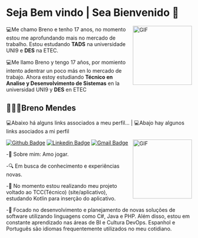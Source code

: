 #  Seja Bem vindo | Sea Bienvenido 👋

<img align="right" alt="GIF" height="160px" src="https://media.giphy.com/media/3o7aCTQr3cdC1bXWi4/giphy.gif"/>

💻Me chamo Breno e tenho 17 anos, no momento estou me aprofundando mais no mercado de trabalho. Estou estudando **TADS** na universidade UNI9 e **DES** na ETEC.


💻Me llamo Breno y tengo 17 años, por momiento intento adentrar un poco más en lo mercado de trabajo. Ahora estoy estudiando **Técnico en Analise y Desenvolvimento de Sistemas** en la universidad UNI9 y **DES** en ETEC



## 👨🏻‍💻Breno Mendes

  


  

💻Abaixo há alguns links associados a meu perfil... | 💻Abajo hay algunos links asociados a mi perfil

<img align="right" alt="GIF" height="160px" src="https://media.giphy.com/media/1yk0v6WtCinP5Ptz6G/giphy.gif"/>

[![Github Badge](https://img.shields.io/badge/-Github-000?style=flat-square&logo=Github&logoColor=white&link=https://github.com/BrenoMendesMoura)](https://github.com/BrenoMendesMoura)
[![Linkedin Badge](https://img.shields.io/badge/-LinkedIn-blue?style=flat-square&logo=Linkedin&logoColor=white&link=https://www.linkedin.com/in/breno-mendes-moura-1b11341a2/)](https://www.linkedin.com/in/breno-mendes-moura-1b11341a2/)
[![Gmail Badge](https://img.shields.io/badge/-Gmail-c14438?style=flat-square&logo=Gmail&logoColor=white&link=mailto:bmoura.profissional@gmail.com)](mailto:bmoura.profissional@gmail.com)




-💬 Sobre mim: Amo jogar.

-🔍 Em busca de conhecimento e experiências novas.

-📡 No momento estou realizando meu projeto voltado ao TCC(Técnico) (site/aplicativo), estudando Kotlin para inserção do aplicativo.

-📡 Focado no desenvolvimento e planejamento de novas soluções de software utilizando linguagens como C#, Java e PHP. Além disso, estou em constante aprendizado nas áreas de BI e Cultura DevOps. Espanhol e Português são idiomas frequentemente utilizados no meu cotidiano.
